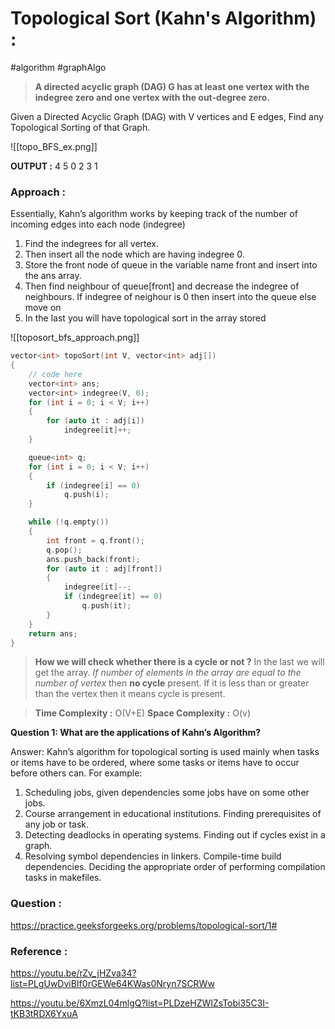 # Topological Sort (Kahn's Algorithm) :

#algorithm #graphAlgo

> **A directed acyclic graph (DAG) G has at least one vertex with the indegree zero and one vertex with the out-degree zero.**

Given a Directed Acyclic Graph (DAG) with V vertices and E edges, Find any Topological Sorting of that Graph.

![[topo_BFS_ex.png]]

**OUTPUT :** 4 5 0 2 3 1

### Approach :

Essentially, Kahn’s algorithm works by keeping track of the number of incoming edges into each node (indegree)

1. Find the indegrees for all vertex.
2. Then insert all the node which are having indegree 0.
3. Store the front node of queue in the variable name front and insert into the ans array.
4. Then find neighbour of queue[front] and decrease the indegree of neighbours. If indegree of neighour is 0 then insert into the queue else move on
5. In the last you will have topological sort in the array stored

![[toposort_bfs_approach.png]]

```cpp
vector<int> topoSort(int V, vector<int> adj[])
{
    // code here
    vector<int> ans;
    vector<int> indegree(V, 0);
    for (int i = 0; i < V; i++)
    {
        for (auto it : adj[i])
            indegree[it]++;
    }

    queue<int> q;
    for (int i = 0; i < V; i++)
    {
        if (indegree[i] == 0)
            q.push(i);
    }

    while (!q.empty())
    {
        int front = q.front();
        q.pop();
        ans.push_back(front);
        for (auto it : adj[front])
        {
            indegree[it]--;
            if (indegree[it] == 0)
                q.push(it);
        }
    }
    return ans;
}
```

> **How we will check whether there is a cycle or not ?**
> In the last we will get the array. _If number of elements in the array are equal to the number of vertex_ then **no cycle** present. If it is less than or greater than the vertex then it means cycle is present.

> **Time Complexity :** O(V+E)
> **Space Complexity :** O(v)

**Question 1: What are the applications of Kahn’s Algorithm?**

Answer: Kahn’s algorithm for topological sorting is used mainly when tasks or items have to be ordered, where some tasks or items have to occur before others can. For example:

1.  Scheduling jobs, given dependencies some jobs have on some other jobs.
2.  Course arrangement in educational institutions. Finding prerequisites of any job or task.
3.  Detecting deadlocks in operating systems. Finding out if cycles exist in a graph.
4.  Resolving symbol dependencies in linkers. Compile-time build dependencies. Deciding the appropriate order of performing compilation tasks in makefiles.

### Question :

https://practice.geeksforgeeks.org/problems/topological-sort/1#

### Reference :

https://youtu.be/rZv_jHZva34?list=PLgUwDviBIf0rGEWe64KWas0Nryn7SCRWw

https://youtu.be/6XmzL04mlgQ?list=PLDzeHZWIZsTobi35C3I-tKB3tRDX6YxuA
